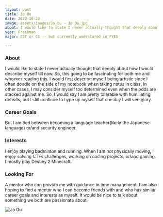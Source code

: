 ```yaml
---
layout: post
title: Jo Ou 
date: 2022-10-20
image: assets/images/Jo_Ou - Jo Ou.jpg
about: I would like to state I never actually thought that deeply about how I would describe myself till now. So, this going to be fascinating for both me and whoever reading this. I would first describe myself being artistic since I often doodle on the side of my notebook when taking notes in class. In other cases, I may consider myself too determined even when the odds are stacked against me. So, I would say I am pretty tolerable with humiliating defeats, but I still continue to hype up myself that one day I will see glory.
year: Freshman
major: CST or CS -- but currently undeclared in FYES

---
```


### About

I would like to state I never actually thought that deeply about how I would describe myself till now. So, this going to be fascinating for both me and whoever reading this. I would first describe myself being artistic since I often doodle on the side of my notebook when taking notes in class. In other cases, I may consider myself too determined even when the odds are stacked against me. So, I would say I am pretty tolerable with humiliating defeats, but I still continue to hype up myself that one day I will see glory.

### Career Goals

But I am tied between becoming a language teacher(likely the Japanese language) or/and security engineer. 

### Interests

I enjoy playing badminton and running. When I am not physically moving, I enjoy solving CTFs challenges, working on coding projects, or/and gaming. I mostly play Destiny 2 Minecraft.

### Looking For

A mentor who can provide me with guidance in time management. I am also hoping to find a mentor who I can become friends with and who has similar career goals and interests as myself. It would be nice to talk about something we both are passionate about. 

<div class="text-center my-5">
    <img src="https://sase-drexel.github.io/mentorship-2021/assets/images/Jo_Ou.jpg" alt="Jo Ou" class="rounded post-img" />
</div>
